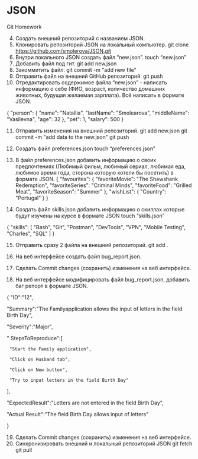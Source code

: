 # JSON
Git Homework 

 4. Создать внешний репозиторий c названием JSON. 
 5. Клонировать репозиторий JSON на локальный компьютер.
 git clone https://github.com/smolerova/JSON.git
 6. Внутри локального JSON создать файл “new.json”.
 touch “new.json”
 7. Добавить файл под гит. 
  git add new.json
 8. Закоммитить файл.
 git commit -m "add new file"
 9. Отправить файл на внешний GitHub репозиторий.
 git push
 10. Отредактировать содержимое файла “new.json” - написать информацию о себе (ФИО, возраст, количество домашних животных, будущая желаемая зарплата). Всё написать в формате JSON.

{
    "person": {
        "name": "Natallia",
        "lastName": "Smolearova",
        "middleName": "Vasilevna",
        "age": 32
    },
    "pet": 1,
    "salary": 500
}

 11. Отправить изменения на внешний репозиторий.
 git add new.json
 git commit -m "add data to the new.json"
 git push
 12. Создать файл preferences.json 
touch  “preferences.json”
 13. В файл preferences.json добавить информацию о своих предпочтениях (Любимый фильм, любимый сериал, любимая еда, любимое время года, сторона которую хотели бы посетить) в формате JSON.
{
    "favourites": {
        "favoriteMovie": "The Shawshank Redemption",
        "favoriteSeries": "Criminal Minds",
        "favoriteFood": "Grilled Meat",
        "favoriteSeason": "Summer"
    },
    "wishList": {
        "Country": "Portugal"
    }
}


 14. Создать файл skills.json добавить информацию о скиллах которые будут изучены на курсе в формате JSON
touch  “skills.json”

{
    "skills": [
        "Bash",
        "Git",
        "Postman",
        "DevTools",
        "VPN",
        "Mobile Testing",
        "Charles",
        "SQL"
    ]
}

 15. Отправить сразу 2 файла на внешний репозиторий.
 git add .

 16. На веб интерфейсе создать файл bug_report.json.
 17. Сделать Commit changes (сохранить) изменения на веб интерфейсе.
 18. На веб интерфейсе модифицировать файл bug_report.json, добавить баг репорт в формате JSON.

{
  "ID":"12",

  "Summary":"The Familyapplication allows the input of letters in the field Birth Day",

  "Severity":"Major",

  " StepsToReproduce":[

     "Start the Family application",

     "Click on Husband tab",

     "Click on New button",

     "Try to input letters in the field Birth Day"

  ],

  "ExpectedResult":"Letters are not entered in the field Birth Day",

  "Actual Result":"The field Birth Day allows input of letters"

}


 19. Сделать Commit changes (сохранить) изменения на веб интерфейсе.
 20. Синхронизировать внешний и локальный репозиторий JSON 
git fetch
git pull
